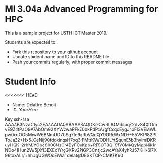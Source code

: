 MI 3.04a Advanced Programming for HPC
=============================================

This is a sample project for USTH ICT Master 2019.

Students are expected to:

* Fork this repository to your github account
* Update student name and ID to this README file
* Push your commits regularly, with proper commit messages

Student Info
=======================

<<<<<<< HEAD
* Name: Delattre Benoit
* ID: *YourHere*









Key ssh-rsa AAAAB3NzaC1yc2EAAAADAQABAAABAQDKi9CwRL84MiblpqZ2dvS4QtOmvE9ZdtPaO9A7AbOmG2XYW2waPFkZ0bkPdPcA/gfCqqcEygJnoFl3VEMWLpw0cqOO5MrwW6BMmUO7GSg7te9gRbVQdXjY9ORoWxND+F55VKPf82PtToJaZ2+Hx5JCeNij9QfdoxlnqsH7oq3rFMttKW/ODHLYtSqunE5b3hylmIDKRuyHQK+2rhM/YObe8G08NsOr4ByFCuKpb+RF5GT8Q+5fY8MbQyMppNik1rNDo41Hun2W/5jXfI3BXEx1YrgGXRv2PiGP3Cnzjc2wcAYaX4yhRJ57KHx6l7X96txxALr/+hhUgUGWOcEiWaf delat@DESKTOP-CMKFK60



